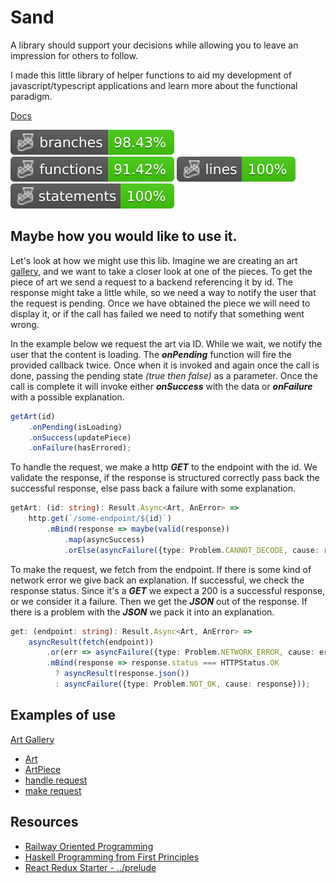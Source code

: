 # Sand

A library should support your decisions while allowing you to leave an impression for others to follow.

I made this little library of helper functions to aid my development of javascript/typescript applications and learn
more about the functional paradigm.

[Docs](https://ryandur.github.io/sand/modules.html)

![branches](./badges/coverage-branches.svg)  ![Functions](./badges/coverage-functions.svg)  ![lines](./badges/coverage-lines.svg)  ![statements](./badges/coverage-statements.svg)

## Maybe how you would like to use it.

Let's look at how we might use this lib. Imagine we are creating an
art [gallery](https://peaceful-heyrovsky-96583c.netlify.app/gallery?page=1&size=8&tab=aic), and we want to take a closer
look at one of the pieces. To get the piece of art we send a request to a backend referencing it by id. The response
might take a little while, so we need a way to notify the user that the request is pending. Once we have
obtained the piece we will need to display it, or if the call has failed we need to notify that something went wrong.

In the example below we request the art via ID. While we wait, we notify the user that the content is loading. The
***onPending*** function will fire the provided callback twice. Once when it is invoked and again once the call is done,
passing the pending state *(true then false)* as a parameter. Once the call is complete it will invoke either
***onSuccess*** with the data or ***onFailure*** with a possible explanation.

```typescript
getArt(id)
    .onPending(isLoading)
    .onSuccess(updatePiece)
    .onFailure(hasErrored);
```

To handle the request, we make a http ***GET*** to the endpoint with the id. We validate the response, if the response
is structured correctly pass back the successful response, else pass back a failure with some explanation.

```typescript
getArt: (id: string): Result.Async<Art, AnError> =>
    http.get(`/some-endpoint/${id}`)
        .mBind(response => maybe(valid(response))
            .map(asyncSuccess)
            .orElse(asyncFailure({type: Problem.CANNOT_DECODE, cause: response})))
```

To make the request, we fetch from the endpoint. If there is some kind of network error we give back an explanation. If
successful, we check the response status. Since it's a ***GET*** we expect a 200 is a successful response, or we
consider it a failure. Then we get the ***JSON*** out of the response. If there is a problem with the ***JSON*** we pack
it into an explanation.

```typescript
get: (endpoint: string): Result.Async<Art, AnError> =>
    asyncResult(fetch(endpoint))
        .or(err => asyncFailure({type: Problem.NETWORK_ERROR, cause: err}))
        .mBind(response => response.status === HTTPStatus.OK 
          ? asyncResult(response.json()) 
          : asyncFailure({type: Problem.NOT_OK, cause: response}));
```

## Examples of use

[Art Gallery](https://peaceful-heyrovsky-96583c.netlify.app/gallery?page=1&size=8&tab=aic)

* [Art](https://github.com/RyanDur/ChosenPicachu/blob/main/src/components/Gallery/Art/index.tsx#L19)
* [ArtPiece](https://github.com/RyanDur/ChosenPicachu/blob/main/src/components/Gallery/ArtPiece/index.tsx#L19)
* [handle request](https://github.com/RyanDur/ChosenPicachu/blob/main/src/data/artGallery/index.ts#L11)
* [make request](https://github.com/RyanDur/ChosenPicachu/blob/main/src/data/http.ts#L24)

## Resources

* [Railway Oriented Programming](https://fsharpforfunandprofit.com/rop/)
* [Haskell Programming from First Principles](https://haskellbook.com/)
* [React Redux Starter - ../prelude](https://github.com/dam5s/react-redux-starter/tree/main/src/prelude)
